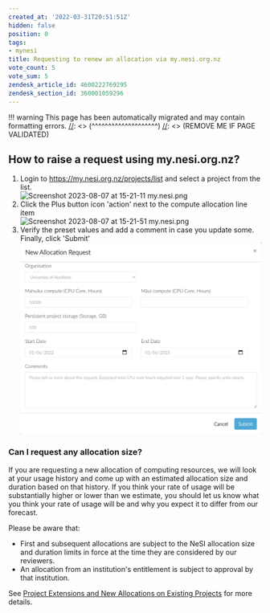 ```yaml
---
created_at: '2022-03-31T20:51:51Z'
hidden: false
position: 0
tags:
- mynesi
title: Requesting to renew an allocation via my.nesi.org.nz
vote_count: 5
vote_sum: 5
zendesk_article_id: 4600222769295
zendesk_section_id: 360001059296
---
```




[//]: <> (REMOVE ME IF PAGE VALIDATED)
[//]: <> (vvvvvvvvvvvvvvvvvvvv)
!!! warning
    This page has been automatically migrated and may contain formatting errors.
[//]: <> (^^^^^^^^^^^^^^^^^^^^)
[//]: <> (REMOVE ME IF PAGE VALIDATED)

## How to raise a request using my.nesi.org.nz?

1.  Login to <https://my.nesi.org.nz/projects/list> and select a project
    from the list.  
    ![Screenshot 2023-08-07 at 15-21-11
    my.nesi.png](../../assets/images/Requesting_to_renew_an_allocation_via_my-nesi-org-nz.png)
2.  Click the Plus button icon 'action' next to the compute allocation
    line item   
    ![Screenshot 2023-08-07 at 15-21-51
    my.nesi.png](../../assets/images/Requesting_to_renew_an_allocation_via_my-nesi-org-nz_0.png)
3.  Verify the preset values and add a comment in case you update
    some.  
    Finally, click 'Submit'   
    ![mceclip2.png](../../assets/images/Requesting_to_renew_an_allocation_via_my-nesi-org-nz_1.png)

### Can I request any allocation size?

If you are requesting a new allocation of computing resources, we will
look at your usage history and come up with an estimated allocation size
and duration based on that history. If you think your rate of usage will
be substantially higher or lower than we estimate, you should let us
know what you think your rate of usage will be and why you expect it to
differ from our forecast.

Please be aware that:

-   First and subsequent allocations are subject to the NeSI allocation
    size and duration limits in force at the time they are considered by
    our reviewers.
-   An allocation from an institution's entitlement is subject to
    approval by that institution.

See [Project Extensions and New Allocations on Existing
Projects](https://support.nesi.org.nz/hc/en-gb/articles/360000202196) for
more details.

 
